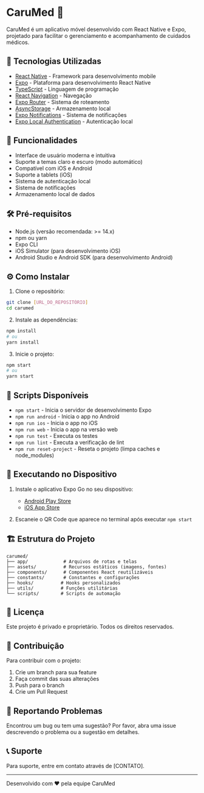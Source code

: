 # CaruMed 🏥

CaruMed é um aplicativo móvel desenvolvido com React Native e Expo, projetado para facilitar o gerenciamento e acompanhamento de cuidados médicos.

## 🚀 Tecnologias Utilizadas

- [React Native](https://reactnative.dev/) - Framework para desenvolvimento mobile
- [Expo](https://expo.dev/) - Plataforma para desenvolvimento React Native
- [TypeScript](https://www.typescriptlang.org/) - Linguagem de programação
- [React Navigation](https://reactnavigation.org/) - Navegação
- [Expo Router](https://docs.expo.dev/router/introduction/) - Sistema de roteamento
- [AsyncStorage](https://react-native-async-storage.github.io/async-storage/) - Armazenamento local
- [Expo Notifications](https://docs.expo.dev/versions/latest/sdk/notifications/) - Sistema de notificações
- [Expo Local Authentication](https://docs.expo.dev/versions/latest/sdk/local-authentication/) - Autenticação local

## 📱 Funcionalidades

- Interface de usuário moderna e intuitiva
- Suporte a temas claro e escuro (modo automático)
- Compatível com iOS e Android
- Suporte a tablets (iOS)
- Sistema de autenticação local
- Sistema de notificações
- Armazenamento local de dados

## 🛠️ Pré-requisitos

- Node.js (versão recomendada: >= 14.x)
- npm ou yarn
- Expo CLI
- iOS Simulator (para desenvolvimento iOS)
- Android Studio e Android SDK (para desenvolvimento Android)

## ⚙️ Como Instalar

1. Clone o repositório:
```bash
git clone [URL_DO_REPOSITÓRIO]
cd carumed
```

2. Instale as dependências:
```bash
npm install
# ou
yarn install
```

3. Inicie o projeto:
```bash
npm start
# ou
yarn start
```

## 📝 Scripts Disponíveis

- `npm start` - Inicia o servidor de desenvolvimento Expo
- `npm run android` - Inicia o app no Android
- `npm run ios` - Inicia o app no iOS
- `npm run web` - Inicia o app na versão web
- `npm run test` - Executa os testes
- `npm run lint` - Executa a verificação de lint
- `npm run reset-project` - Reseta o projeto (limpa caches e node_modules)

## 📱 Executando no Dispositivo

1. Instale o aplicativo Expo Go no seu dispositivo:
   - [Android Play Store](https://play.google.com/store/apps/details?id=host.exp.exponent)
   - [iOS App Store](https://apps.apple.com/app/expo-go/id982107779)

2. Escaneie o QR Code que aparece no terminal após executar `npm start`

## 🏗️ Estrutura do Projeto

```
carumed/
├── app/             # Arquivos de rotas e telas
├── assets/          # Recursos estáticos (imagens, fontes)
├── components/      # Componentes React reutilizáveis
├── constants/       # Constantes e configurações
├── hooks/          # Hooks personalizados
├── utils/          # Funções utilitárias
└── scripts/        # Scripts de automação
```

## 📄 Licença

Este projeto é privado e proprietário. Todos os direitos reservados.

## 👥 Contribuição

Para contribuir com o projeto:

1. Crie um branch para sua feature
2. Faça commit das suas alterações
3. Push para o branch
4. Crie um Pull Request

## 🐛 Reportando Problemas

Encontrou um bug ou tem uma sugestão? Por favor, abra uma issue descrevendo o problema ou a sugestão em detalhes.

## 📞 Suporte

Para suporte, entre em contato através de [CONTATO].

---

Desenvolvido com ❤️ pela equipe CaruMed 
